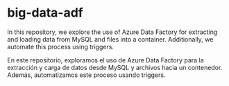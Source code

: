 # big-data-adf

<p>In this repository, we explore the use of Azure Data Factory for extracting and loading data from MySQL and files into a container. Additionally, we automate this process using triggers.</p>

<p>En este repositorio, exploramos el uso de Azure Data Factory para la extracción y carga de datos desde MySQL y archivos hacia un contenedor. Además, automatizamos este proceso usando triggers.</p>
